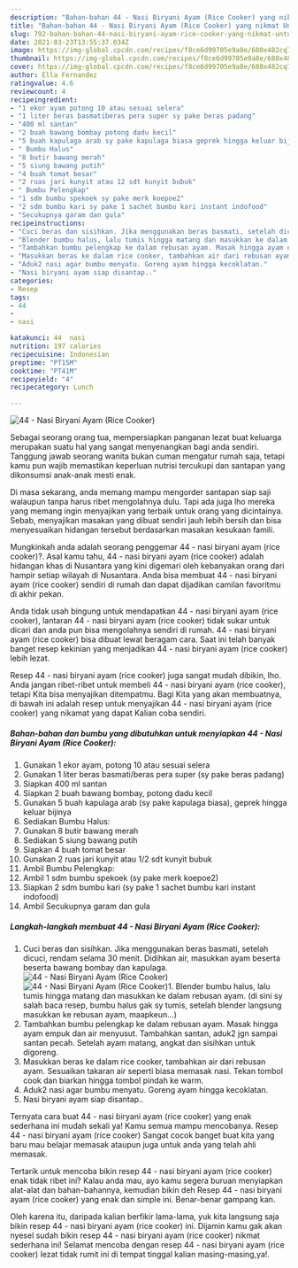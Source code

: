```yaml
---
description: "Bahan-bahan 44 - Nasi Biryani Ayam (Rice Cooker) yang nikmat Untuk Jualan"
title: "Bahan-bahan 44 - Nasi Biryani Ayam (Rice Cooker) yang nikmat Untuk Jualan"
slug: 792-bahan-bahan-44-nasi-biryani-ayam-rice-cooker-yang-nikmat-untuk-jualan
date: 2021-03-23T13:55:37.034Z
image: https://img-global.cpcdn.com/recipes/f8ce6d99705e9a8e/680x482cq70/44-nasi-biryani-ayam-rice-cooker-foto-resep-utama.jpg
thumbnail: https://img-global.cpcdn.com/recipes/f8ce6d99705e9a8e/680x482cq70/44-nasi-biryani-ayam-rice-cooker-foto-resep-utama.jpg
cover: https://img-global.cpcdn.com/recipes/f8ce6d99705e9a8e/680x482cq70/44-nasi-biryani-ayam-rice-cooker-foto-resep-utama.jpg
author: Ella Fernandez
ratingvalue: 4.6
reviewcount: 4
recipeingredient:
- "1 ekor ayam potong 10 atau sesuai selera"
- "1 liter beras basmatiberas pera super sy pake beras padang"
- "400 ml santan"
- "2 buah bawang bombay potong dadu kecil"
- "5 buah kapulaga arab sy pake kapulaga biasa geprek hingga keluar bijinya"
- " Bumbu Halus"
- "8 butir bawang merah"
- "5 siung bawang putih"
- "4 buah tomat besar"
- "2 ruas jari kunyit atau 12 sdt kunyit bubuk"
- " Bumbu Pelengkap"
- "1 sdm bumbu spekoek sy pake merk koepoe2"
- "2 sdm bumbu kari sy pake 1 sachet bumbu kari instant indofood"
- "Secukupnya garam dan gula"
recipeinstructions:
- "Cuci beras dan sisihkan. Jika menggunakan beras basmati, setelah dicuci, rendam selama 30 menit. Didihkan air, masukkan ayam beserta beserta bawang bombay dan kapulaga."
- "Blender bumbu halus, lalu tumis hingga matang dan masukkan ke dalam rebusan ayam. (di sini sy salah baca resep, bumbu halus gak sy tumis, setelah blender langsung masukkan ke rebusan ayam, maapkeun...)"
- "Tambahkan bumbu pelengkap ke dalam rebusan ayam. Masak hingga ayam empuk dan air menyusut. Tambahkan santan, aduk2 jgn sampai santan pecah. Setelah ayam matang, angkat dan sisihkan untuk digoreng."
- "Masukkan beras ke dalam rice cooker, tambahkan air dari rebusan ayam. Sesuaikan takaran air seperti biasa memasak nasi. Tekan tombol cook dan biarkan hingga tombol pindah ke warm."
- "Aduk2 nasi agar bumbu menyatu. Goreng ayam hingga kecoklatan."
- "Nasi biryani ayam siap disantap.."
categories:
- Resep
tags:
- 44
- 
- nasi

katakunci: 44  nasi 
nutrition: 197 calories
recipecuisine: Indonesian
preptime: "PT15M"
cooktime: "PT41M"
recipeyield: "4"
recipecategory: Lunch

---
```



![44 - Nasi Biryani Ayam (Rice Cooker)](https://img-global.cpcdn.com/recipes/f8ce6d99705e9a8e/680x482cq70/44-nasi-biryani-ayam-rice-cooker-foto-resep-utama.jpg)

Sebagai seorang orang tua, mempersiapkan panganan lezat buat keluarga merupakan suatu hal yang sangat menyenangkan bagi anda sendiri. Tanggung jawab seorang  wanita bukan cuman mengatur rumah saja, tetapi kamu pun wajib memastikan keperluan nutrisi tercukupi dan santapan yang dikonsumsi anak-anak mesti enak.

Di masa  sekarang, anda memang mampu mengorder santapan siap saji walaupun tanpa harus ribet mengolahnya dulu. Tapi ada juga lho mereka yang memang ingin menyajikan yang terbaik untuk orang yang dicintainya. Sebab, menyajikan masakan yang dibuat sendiri jauh lebih bersih dan bisa menyesuaikan hidangan tersebut berdasarkan masakan kesukaan famili. 



Mungkinkah anda adalah seorang penggemar 44 - nasi biryani ayam (rice cooker)?. Asal kamu tahu, 44 - nasi biryani ayam (rice cooker) adalah hidangan khas di Nusantara yang kini digemari oleh kebanyakan orang dari hampir setiap wilayah di Nusantara. Anda bisa membuat 44 - nasi biryani ayam (rice cooker) sendiri di rumah dan dapat dijadikan camilan favoritmu di akhir pekan.

Anda tidak usah bingung untuk mendapatkan 44 - nasi biryani ayam (rice cooker), lantaran 44 - nasi biryani ayam (rice cooker) tidak sukar untuk dicari dan anda pun bisa mengolahnya sendiri di rumah. 44 - nasi biryani ayam (rice cooker) bisa dibuat lewat beragam cara. Saat ini telah banyak banget resep kekinian yang menjadikan 44 - nasi biryani ayam (rice cooker) lebih lezat.

Resep 44 - nasi biryani ayam (rice cooker) juga sangat mudah dibikin, lho. Anda jangan ribet-ribet untuk membeli 44 - nasi biryani ayam (rice cooker), tetapi Kita bisa menyajikan ditempatmu. Bagi Kita yang akan membuatnya, di bawah ini adalah resep untuk menyajikan 44 - nasi biryani ayam (rice cooker) yang nikamat yang dapat Kalian coba sendiri.

<!--inarticleads1-->

##### Bahan-bahan dan bumbu yang dibutuhkan untuk menyiapkan 44 - Nasi Biryani Ayam (Rice Cooker):

1. Gunakan 1 ekor ayam, potong 10 atau sesuai selera
1. Gunakan 1 liter beras basmati/beras pera super (sy pake beras padang)
1. Siapkan 400 ml santan
1. Siapkan 2 buah bawang bombay, potong dadu kecil
1. Gunakan 5 buah kapulaga arab (sy pake kapulaga biasa), geprek hingga keluar bijinya
1. Sediakan  Bumbu Halus:
1. Gunakan 8 butir bawang merah
1. Sediakan 5 siung bawang putih
1. Siapkan 4 buah tomat besar
1. Gunakan 2 ruas jari kunyit atau 1/2 sdt kunyit bubuk
1. Ambil  Bumbu Pelengkap:
1. Ambil 1 sdm bumbu spekoek (sy pake merk koepoe2)
1. Siapkan 2 sdm bumbu kari (sy pake 1 sachet bumbu kari instant indofood)
1. Ambil Secukupnya garam dan gula




<!--inarticleads2-->

##### Langkah-langkah membuat 44 - Nasi Biryani Ayam (Rice Cooker):

1. Cuci beras dan sisihkan. Jika menggunakan beras basmati, setelah dicuci, rendam selama 30 menit. Didihkan air, masukkan ayam beserta beserta bawang bombay dan kapulaga.
<img src="https://img-global.cpcdn.com/steps/1a4c34891822fd71/160x128cq70/44-nasi-biryani-ayam-rice-cooker-langkah-memasak-1-foto.jpg" alt="44 - Nasi Biryani Ayam (Rice Cooker)"><img src="https://img-global.cpcdn.com/steps/684c2c73308c72e1/160x128cq70/44-nasi-biryani-ayam-rice-cooker-langkah-memasak-1-foto.jpg" alt="44 - Nasi Biryani Ayam (Rice Cooker)">1. Blender bumbu halus, lalu tumis hingga matang dan masukkan ke dalam rebusan ayam. (di sini sy salah baca resep, bumbu halus gak sy tumis, setelah blender langsung masukkan ke rebusan ayam, maapkeun...)
1. Tambahkan bumbu pelengkap ke dalam rebusan ayam. Masak hingga ayam empuk dan air menyusut. Tambahkan santan, aduk2 jgn sampai santan pecah. Setelah ayam matang, angkat dan sisihkan untuk digoreng.
1. Masukkan beras ke dalam rice cooker, tambahkan air dari rebusan ayam. Sesuaikan takaran air seperti biasa memasak nasi. Tekan tombol cook dan biarkan hingga tombol pindah ke warm.
1. Aduk2 nasi agar bumbu menyatu. Goreng ayam hingga kecoklatan.
1. Nasi biryani ayam siap disantap..




Ternyata cara buat 44 - nasi biryani ayam (rice cooker) yang enak sederhana ini mudah sekali ya! Kamu semua mampu mencobanya. Resep 44 - nasi biryani ayam (rice cooker) Sangat cocok banget buat kita yang baru mau belajar memasak ataupun juga untuk anda yang telah ahli memasak.

Tertarik untuk mencoba bikin resep 44 - nasi biryani ayam (rice cooker) enak tidak ribet ini? Kalau anda mau, ayo kamu segera buruan menyiapkan alat-alat dan bahan-bahannya, kemudian bikin deh Resep 44 - nasi biryani ayam (rice cooker) yang enak dan simple ini. Benar-benar gampang kan. 

Oleh karena itu, daripada kalian berfikir lama-lama, yuk kita langsung saja bikin resep 44 - nasi biryani ayam (rice cooker) ini. Dijamin kamu gak akan nyesel sudah bikin resep 44 - nasi biryani ayam (rice cooker) nikmat sederhana ini! Selamat mencoba dengan resep 44 - nasi biryani ayam (rice cooker) lezat tidak rumit ini di tempat tinggal kalian masing-masing,ya!.

